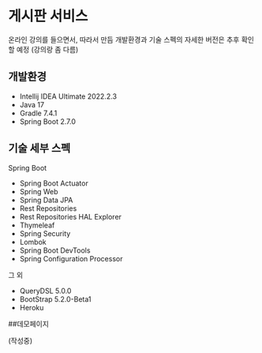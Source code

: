 # 게시판 서비스

온라인 강의를 들으면서, 따라서 만듬
개발환경과 기술 스펙의 자세한 버전은 추후 확인할 예정 (강의랑 좀 다름)

## 개발환경

* Intellij IDEA Ultimate 2022.2.3
* Java 17
* Gradle 7.4.1
* Spring Boot 2.7.0

## 기술 세부 스펙
Spring Boot

* Spring Boot Actuator
* Spring Web
* Spring Data JPA
* Rest Repositories
* Rest Repositories HAL Explorer
* Thymeleaf
* Spring Security
* Lombok
* Spring Boot DevTools
* Spring Configuration Processor

그 외

* QueryDSL 5.0.0
* BootStrap 5.2.0-Beta1
* Heroku

##데모페이지

(작성중)
